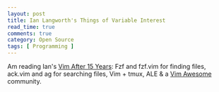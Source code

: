 ```yaml
---
layout: post
title: Ian Langworth's Things of Variable Interest
read_time: true  
comments: true
category: Open Source
tags: [ Programming ]
---
```


Am reading Ian's [Vim After 15 Years](https://statico.github.io/): Fzf and fzf.vim for finding files, ack.vim and ag for searching files, Vim + tmux, ALE & a [Vim Awesome](https://vimawesome.com/) community.
